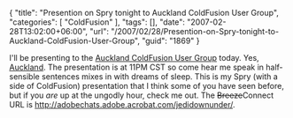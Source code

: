 {
	"title": "Presention on Spry tonight to Auckland ColdFusion User Group",
	"categories": [
		"ColdFusion"
	],
	"tags": [],
	"date": "2007-02-28T13:02:00+06:00",
	"url": "/2007/02/28/Presention-on-Spry-tonight-to-Auckland-ColdFusion-User-Group",
	"guid": "1869"
}

I'll be presenting to the <a href="http://www.cfug.co.nz/">Auckland ColdFusion User Group</a> today. Yes, <a href="http://maps.google.com/maps?f=q&hl=en&q=auckland&layer=&ie=UTF8&z=4&ll=-36.879621,174.726563&spn=56.988994,167.34375&om=1&iwloc=addr">Auckland</a>. The presentation is at 11PM CST so come hear me speak in half-sensible sentences mixes in with dreams of sleep. This is my Spry (with a side of ColdFusion) presentation that I think some of you have seen before, but if you <i>are</i> up at the ungodly hour, check me out. The <strike>Breeze</strike>Connect URL is <a href="http://adobechats.adobe.acrobat.com/jedidownunder/">http://adobechats.adobe.acrobat.com/jedidownunder/</a>.
